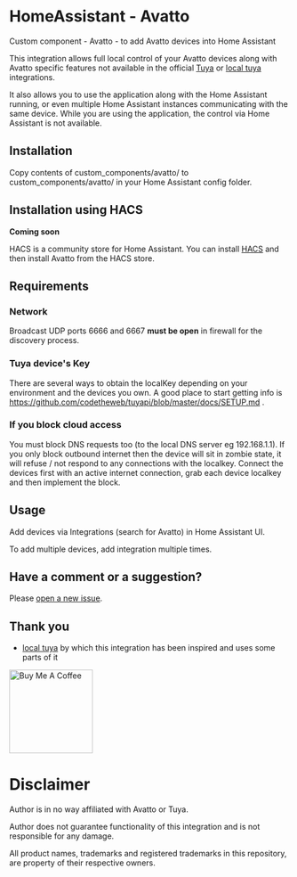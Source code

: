 # HomeAssistant - Avatto

Custom component - Avatto - to add Avatto devices into Home Assistant

This integration allows full local control of your Avatto devices along with Avatto specific features not available in the official [Tuya](https://www.home-assistant.io/integrations/tuya/) or [local tuya](https://github.com/rospogrigio/localtuya) integrations.

It also allows you to use the application along with the Home Assistant running, or even multiple Home Assistant instances communicating with the same device. While you are using the application, the control via Home Assistant is not available.

## Installation

Copy contents of custom_components/avatto/ to custom_components/avatto/ in your Home Assistant config folder.

## Installation using HACS

**Coming soon**

HACS is a community store for Home Assistant. You can install [HACS](https://github.com/custom-components/hacs) and then install Avatto from the HACS store.

## Requirements

### Network

Broadcast UDP ports 6666 and 6667 **must be open** in firewall for the discovery process.

### Tuya device's Key

There are several ways to obtain the localKey depending on your environment and the devices you own. A good place to start getting info is https://github.com/codetheweb/tuyapi/blob/master/docs/SETUP.md .

### If you block cloud access

You must block DNS requests too (to the local DNS server eg 192.168.1.1). If you only block outbound internet then the device will sit in zombie state, it will refuse / not respond to any connections with the localkey. Connect the devices first with an active internet connection, grab each device localkey and then implement the block.

## Usage

Add devices via Integrations (search for Avatto) in Home Assistant UI.

To add multiple devices, add integration multiple times.

## Have a comment or a suggestion?

Please [open a new issue](https://github.com/JurajNyiri/HomeAssistant-Avatto/issues/new).

## Thank you

- [local tuya](https://github.com/rospogrigio/localtuya) by which this integration has been inspired and uses some parts of it

<a href="https://www.buymeacoffee.com/jurajnyiri" target="_blank"><img src="https://cdn.buymeacoffee.com/buttons/v2/default-blue.png" alt="Buy Me A Coffee"  width="150px" ></a>

# Disclaimer

Author is in no way affiliated with Avatto or Tuya.

Author does not guarantee functionality of this integration and is not responsible for any damage.

All product names, trademarks and registered trademarks in this repository, are property of their respective owners.
